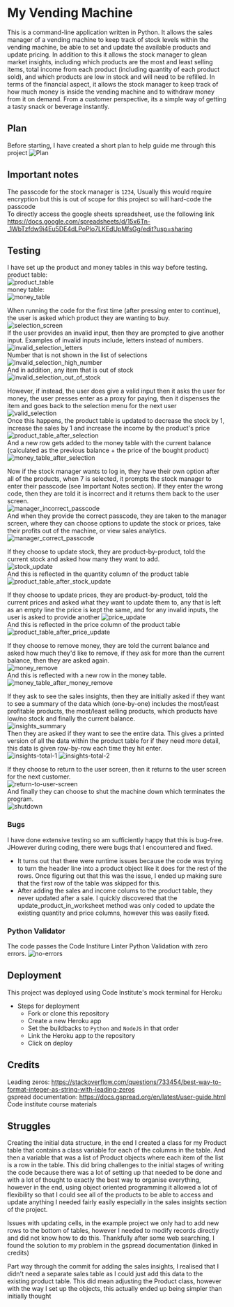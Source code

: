 # My Vending Machine
This is a command-line application written in Python. It allows the sales manager of a vending machine to keep
track of stock levels within the vending machine, be able to set and update the available products and update pricing. In addition to this it allows the stock manager to glean market insights, including which products are the most and least selling items, total income from each product (including quantity of each product sold), and which products are low in stock and will need to be refilled. In terms of the financial aspect, it allows the stock manager to keep track of how much money is inside the vending machine and to withdraw money from it on demand. From a customer perspective, its a simple way of getting a tasty snack or beverage instantly.

## Plan
Before starting, I have created a short plan to help guide me through this project
![Plan](assets/images/VendingMachinePlan.png)

## Important notes
The passcode for the stock manager is `1234`, Usually this would require encryption but this is out of scope for this project so will hard-code the passcode  
To directly access the google sheets spreadsheet, use the following link https://docs.google.com/spreadsheets/d/15x6Tn-_1WbTzfdw9i4Eu5DE4dLPoPlo7LKEdUpMfsGg/edit?usp=sharing

## Testing
I have set up the product and money tables in this way before testing.  
product table:  
![product_table](assets/images/ProductTable.png)  
money table:  
![money_table](assets/images/MoneyTable.png)  
  
When running the code for the first time (after pressing enter to continue), the user is asked which product they are wanting to buy.  
![selection_screen](assets/images/SelectionScreen.png)  
If the user provides an invalid input, then they are prompted to give another input. Examples of invalid inputs include, letters instead of numbers.  
![invalid_selection_letters](assets/images/InvalidSelectionNotNumber.png)  
Number that is not shown in the list of selections  
![invalid_selection_high_number](assets/images/InvalidSelectionHighNumber.png)  
And in addition, any item that is out of stock  
![invalid_selection_out_of_stock](assets/images/InvalidSelectionOutOfStock.png)  
  
However, if instead, the user does give a valid input then it asks the user for money, the user presses enter as a proxy for paying, then it dispenses the item and goes back to the selection menu for the next user  
![valid_selection](assets/images/ValidSelection.png)  
Once this happens, the product table is updated to decrease the stock by 1, increase the sales by 1 and increase the income by the product's price  
![product_table_after_selection](assets/images/ProductTableAfterSelection.png)  
And a new row gets added to the money table with the current balance (calculated as the previous balance + the price of the bought product)  
![money_table_after_selection](assets/images/MoneyTableAfterSelection.png)  
   
Now if the stock manager wants to log in, they have their own option after all of the products, when 7 is selected, it prompts the stock manager to enter their passcode (see Important Notes section). If they enter the wrong code, then they are told it is incorrect and it returns them back to the user screen.  
![manager_incorrect_passcode](assets/images/ManagerIncorrectPassword.png)  
And when they provide the correct passcode, they are taken to the manager screen, where they can choose options to update the stock or prices, take their profits out of the machine, or view sales analytics.  
![manager_correct_passcode](assets/images/ManagerCorrectPassword.png)  
  
If they choose to update stock, they are product-by-product, told the current stock and asked how many they want to add.  
![stock_update](assets/images/StockUpdate.png)  
And this is reflected in the quantity column of the product table  
![product_table_after_stock_update](assets/images/ProductTableAfterStockUpdate.png)  
  
If they choose to update prices, they are product-by-product, told the current prices and asked what they want to update them to, any that is left as an empty line the price is kept the same, and for any invalid inputs, the user is asked to provide another
![price_update](assets/images/PriceUpdate.png)  
And this is reflected in the price column of the product table  
![product_table_after_price_update](assets/images/ProductTableAfterPriceUpdate.png)  
  
If they choose to remove money, they are told the current balance and asked how much they'd like to remove, if they ask for more than the current balance, then they are asked again.  
![money_remove](assets/images/MoneyRemove.png)  
And this is reflected with a new row in the money table.  
![money_table_after_money_remove](assets/images/MoneyTableAfterMoneyRemove.png)  
  
If they ask to see the sales insights, then they are initially asked if they want to see a summary of the data which (one-by-one) includes the most/least profitable products, the most/least selling products, which products have low/no stock and finally the current balance.  
![insights_summary](assets/images/InsightsSummary.png)  
Then they are asked if they want to see the entire data. This gives a printed version of all the data within the product table for if they need more detail, this data is given row-by-row each time they hit enter.  
![insights-total-1](assets/images/InsightsTotal1.png)
![insights-total-2](assets/images/InsightsTotal2.png)


If they choose to return to the user screen, then it returns to the user screen for the next customer.  
![return-to-user-screen](assets/images/ReturnToUserScreen.png)  
And finally they can choose to shut the machine down which terminates the program.  
![shutdown](assets/images/ShutDown.png)  

### Bugs
I have done extensive testing so am sufficiently happy that this is bug-free. JHowever during coding, there were bugs that I encountered and fixed. 
- It turns out that there were runtime issues because the code was trying to turn the header line into a product object like it does for the rest of the rows. Once figuring out that this was the issue, I ended up making sure that the first row of the table was skipped for this.
- After adding the sales and income colums to the product table, they never updated after a sale. I quickly discovered that the update_product_in_worksheet method was only coded to update the existing quantity and price columns, however this was easily fixed. 

### Python Validator
The code passes the Code Institure Linter Python Validation with zero errors.
![no-errors](assets/images/NoErrors.png)

## Deployment
This project was deployed using Code Institute's mock terminal for Heroku
- Steps for deployment
    - Fork or clone this repository
    - Create a new Heroku app
    - Set the buildbacks to `Python` and `NodeJS` in that order
    - Link the Heroku app to the repository
    - Click on deploy

## Credits

Leading zeros: https://stackoverflow.com/questions/733454/best-way-to-format-integer-as-string-with-leading-zeros  
gspread documentation: https://docs.gspread.org/en/latest/user-guide.html
Code institute course materials

## Struggles

Creating the initial data structure, in the end I created a class for my Product table that contains a class variable for each of the columns in the table. And then a variable that was a list of Product objects where each item of the list is a row in the table. This did bring challenges to the initial stages of writing the code because there was a lot of setting up that needed to be done and with a lot of thought to exactly the best way to organise everything, however in the end, using object oriented programming it allowed a lot of flexibility so that I could see all of the products to be able to access and update anything I needed fairly easily especially in the sales insights section of the project.

Issues with updating cells, in the example project we only had to add new rows to the bottom of tables, however I needed to modify records directly and did not know how to do this. Thankfully after some web searching, I found the solution to my problem in the gspread documentation (linked in credits)

Part way through the commit for adding the sales insights, I realised that I didn't need a separate sales table as I could just add this data to the existing product table. This did mean adjusting the Product class, however with the way I set up the objects, this actually ended up being simpler than initially thought